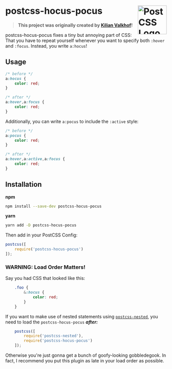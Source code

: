 # postcss-hocus-pocus <a href="https://github.com/postcss/postcss"><img src="https://postcss.github.io/postcss/logo.svg" alt="PostCSS Logo" width="90" height="90" align="right"></a>

> **This project was originally created by [Kilian Valkhof](https://github.com/Kilian)!**

postcss-hocus-pocus fixes a tiny but annoying part of CSS: That you have to repeat yourself whenever you want to specify both `:hover` and `:focus`. Instead, you write `a:hocus`!

## Usage

```css
/* before */
a:hocus {
	color: red;
}

/* after */
a:hover,a:focus {
	color: red;
}
```
Additionally, you can write `a:pocus` to include the `:active` style:
```css
/* before */
a:pocus {
	color: red;
}

/* after */
a:hover,a:active,a:focus {
	color: red;
}
```
## Installation
**npm**

```bash
npm install --save-dev postcss-hocus-pocus
```

**yarn**

```bash
yarn add -D postcss-hocus-pocus
```
Then add in your PostCSS Config:

```js
postcss([
	require('postcss-hocus-pocus')
]);
```

### **WARNING: Load Order Matters!**

Say you had CSS that looked like this:

```css
	.foo {
		&:hocus {
			color: red;
		}
	}
```
If you want to make use of nested statements using [`postcss-nested`](https://github.com/postcss/postcss-nested), you need to load the `postcss-hocus-pocus` ***after:***

```js
	postcss([
		require('postcss-nested'),
		require('postcss-hocus-pocus')
	]);
```

Otherwise you're just gonna get a bunch of goofy-looking gobbledegook. In fact, I recommend you put this plugin as late in your load order as possible.